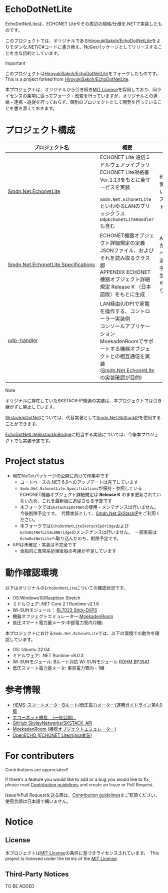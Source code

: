 # EchoDotNetLite
EchoDotNetLiteは、ECHONET Liteやその周辺の規格/仕様を.NETで実装したものです。

このプロジェクトでは、オリジナルである[HiroyukiSakoh/EchoDotNetLite](https://github.com/HiroyukiSakoh/EchoDotNetLite)をよりモダンな.NET/C#コードに書き換え、NuGetパッケージとしてリリースすることを主な目的としています。

> [!IMPORTANT]
> このプロジェクトは[HiroyukiSakoh/EchoDotNetLite](https://github.com/HiroyukiSakoh/EchoDotNetLite)をフォークしたものです。　This is a project forked from [HiroyukiSakoh/EchoDotNetLite](https://github.com/HiroyukiSakoh/EchoDotNetLite).
>
> 本プロジェクトは、オリジナルから引き続き[MIT License](./LICENSE.txt)を採用しており、同ライセンスの条項に従ってフォーク・改変を行っていますが、オリジナルとの連絡・連携・追従を行っておらず、個別のプロジェクトとして開発を行っていることを書き添えておきます。



# プロジェクト構成
|プロジェクト名|概要|備考|
|--|--|--|
|[Smdn.Net.EchonetLite](./src/Smdn.Net.EchonetLite/)|ECHONET Lite 通信ミドルウェアライブラリ<br>ECHONET Lite規格書 Ver.1.13をもとに全サービスを実装<br><br>`Smdn.Net.EchonetLite`といわゆるLANのブリッジクラス`UdpEchonetLiteHandler`も含む|Bルートで使用しないサービスのテスト不足<br>|
|[Smdn.Net.EchonetLite.Specifications](./src/Smdn.Net.EchonetLite.Specifications/)|ECHONET機器オブジェクト詳細規定の定義<br>JSONファイル、およびそれを読み取るクラス郡<br>APPENDIX ECHONET機器オブジェクト詳細規定 Release K （日本語版）をもとに生成|APPENDIXからJSONへの変換過程で脱字等が発生している可能性あり|
|[udp-handler](./examples/Smdn.Net.EchonetLite/udp-handler/)|LAN経由(UDP)で家電を操作する、コントローラー実装例<br>コンソールアプリケーション<br>MoekadenRoomでサポートする機器オブジェクトとの相互通信を実装([Smdn.Net.EchonetLite](./src/Smdn.Net.EchonetLite/)の実装確認が目的)||

> [!NOTE]
> オリジナルに存在していたSKSTACK-IP関連の実装は、本プロジェクトでは引き継がずに廃止しています。
>
> [SkstackIpDotNet](https://github.com/HiroyukiSakoh/EchoDotNetLite/tree/master/SkstackIpDotNet)については、代替実装として[Smdn.Net.SkStackIP](https://github.com/smdn/Smdn.Net.SkStackIP)を使用することができます。
>
> [EchoDotNetLiteSkstackIpBridge](https://github.com/HiroyukiSakoh/EchoDotNetLite/tree/master/EchoDotNetLiteSkstackIpBridge)に相当する実装については、今後本プロジェクトでも実装予定です。



# Project status
- 現在NuGetパッケージの公開に向けて作業中です
  - コードベースの.NET 6.0へのアップデートは完了しています
  - `Smdn.Net.EchonetLite.Specifications`が保持・参照しているECHONET機器オブジェクト詳細規定は **Release K** のまま更新されていないため、これを最新版に追従させる予定です
  - 本フォークでは`SkstackIpDotNet`の使用・メンテナンスは行いません。　今後削除予定です。　代替実装として、[Smdn.Net.SkStackIP](https://github.com/smdn/Smdn.Net.SkStackIP)をご利用ください。
  - 本フォークでは`EchoDotNetLiteSkstackIpBridge`および`EchoDotNetLiteLANBridge`のメンテナンスは行いません。　一部実装は`EchoDotNetLite`へ取り込んだのち、削除予定です。
- APIは未確定・実装は不完全です
  - 全般的に異常系処理全般の考慮が不足しています

# 動作確認環境
以下はオリジナルの`EchoDotNetLite`についての確認状況です。
* OS:Windows10/Raspbian Stretch
* ミドルウェア:.NET Core 2.1 Runtime v2.1.6
* Wi-SUNモジュール： [RL7023 Stick-D/IPS](https://www.tessera.co.jp/rl7023stick-d_ips.html)
* 機器オブジェクトエミュレーター:[MoekadenRoom](https://github.com/SonyCSL/MoekadenRoom/blob/master/README.jp.md)
* 低圧スマート電力量メータ:中部電力管内(2機)

本プロジェクトにおける`Smdn.Net.EchonetLite`では、以下の環境での動作を確認しています。
- OS: Ubuntu 22.04
- ミドルウェア: .NET Runtime v8.0.3
- Wi-SUNモジュール: Bルート対応 Wi-SUNモジュール [ROHM BP35A1](https://www.rohm.co.jp/products/wireless-communication/specified-low-power-radio-modules/bp35a1-product)
- 低圧スマート電力量メータ: 東京電力管内・1機

# 参考情報
* [HEMS-スマートメーターBルート(低圧電力メーター)運用ガイドライン第4.0版](http://www.meti.go.jp/committee/kenkyukai/shoujo/smart_house/pdf/009_s03_00.pdf)
* [エコーネット規格　（一般公開）](https://echonet.jp/spec_g/)
* [GitHub SkyleyNetworks/SKSTACK_API](https://github.com/SkyleyNetworks/SKSTACK_API)
* [MoekadenRoom (機器オブジェクトエミュレーター)](https://github.com/SonyCSL/MoekadenRoom/blob/master/README.jp.md)
* [OpenECHO (ECHONET Liteのjava実装)](https://github.com/SonyCSL/OpenECHO)



# For contributers
Contributions are appreciated!

If there's a feature you would like to add or a bug you would like to fix, please read [Contribution guidelines](./CONTRIBUTING.md) and create an Issue or Pull Request.

IssueやPull Requestを送る際は、[Contribution guidelines](./CONTRIBUTING.md)をご覧頂ください。　使用言語は日本語で構いません。



# Notice
## License
本プロジェクトは[MIT License](./LICENSE.txt)の条件に基づきライセンスされています。　This project is licensed under the terms of the [MIT License](./LICENSE.txt).

## Third-Party Notices
TO BE ADDED
